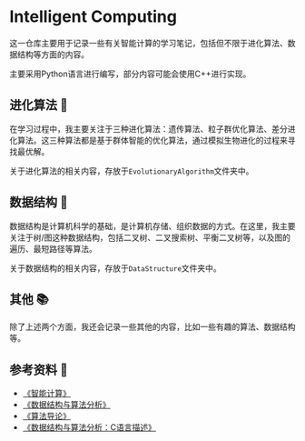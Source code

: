 # Intelligent Computing

这一仓库主要用于记录一些有关智能计算的学习笔记，包括但不限于进化算法、数据结构等方面的内容。

主要采用Python语言进行编写，部分内容可能会使用C++进行实现。

## 进化算法 :seedling:
在学习过程中，我主要关注于三种进化算法：遗传算法、粒子群优化算法、差分进化算法。这三种算法都是基于群体智能的优化算法，通过模拟生物进化的过程来寻找最优解。

关于进化算法的相关内容，存放于`EvolutionaryAlgorithm`文件夹中。

## 数据结构 :evergreen_tree:
数据结构是计算机科学的基础，是计算机存储、组织数据的方式。在这里，我主要关注于树/图这种数据结构，包括二叉树、二叉搜索树、平衡二叉树等，以及图的遍历、最短路径等算法。

关于数据结构的相关内容，存放于`DataStructure`文件夹中。

## 其他 :books:
除了上述两个方面，我还会记录一些其他的内容，比如一些有趣的算法、数据结构等。

## 参考资料 :bookmark_tabs:
- [《智能计算》](https://book.douban.com/subject/26827295/)
- [《数据结构与算法分析》](https://book.douban.com/subject/1139426/)
- [《算法导论》](https://book.douban.com/subject/20432061/)
- [《数据结构与算法分析：C语言描述》](https://book.douban.com/subject/1139426/)